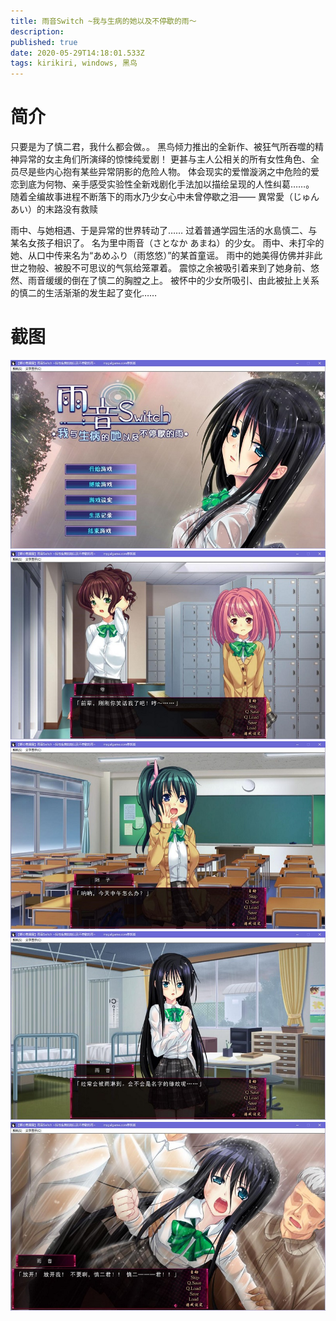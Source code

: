 ```yaml
---
title: 雨音Switch ~我与生病的她以及不停歇的雨～
description: 
published: true
date: 2020-05-29T14:18:01.533Z
tags: kirikiri, windows, 黑鸟
---
```


# 简介
只要是为了慎二君，我什么都会做。。
黑鸟倾力推出的全新作、被狂气所吞噬的精神异常的女主角们所演绎的惊悚纯爱剧！
更甚与主人公相关的所有女性角色、全员尽是些内心抱有某些异常阴影的危险人物。
体会现实的爱憎漩涡之中危险的爱恋到底为何物、亲手感受实验性全新戏剧化手法加以描绘呈现的人性纠葛……。
随着全编故事进程不断落下的雨水乃少女心中未曾停歇之泪―― 異常愛（じゅんあい）的末路没有救赎

雨中、与她相遇、于是异常的世界转动了……
过着普通学园生活的水島慎二、与某名女孩子相识了。
名为里中雨音（さとなか あまね）的少女。
雨中、未打伞的她、从口中传来名为“あめふり（雨悠悠）”的某首童谣。
雨中的她美得仿佛并非此世之物般、被股不可思议的气氛给笼罩着。
震惊之余被吸引着来到了她身前、悠然、雨音缓缓的倒在了慎二的胸膛之上。
被怀中的少女所吸引、由此被扯上关系的慎二的生活渐渐的发生起了变化……

# 截图
![1.jpg](/pic/雨音switch/1.jpg)
![2.jpg](/pic/雨音switch/2.jpg)
![3.jpg](/pic/雨音switch/3.jpg)
![4.jpg](/pic/雨音switch/4.jpg)
![5.jpg](/pic/雨音switch/5.jpg)